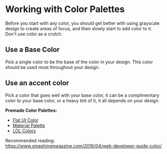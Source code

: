 # Working with Color Palettes

Before you start with any color, you should get better with using grayscale design to create areas of focus, and then slowly start to add color to it. Don't use color as a crutch.

## Use a Base Color
Pick a single color to be the base of the color in your design. This color should be used most throughout your design.

## Use an accent color
Pick a color that goes well with your base color, it can be a complimentary color to your base color, or a heavy tint of it, it all depends on your design.

**Premade Color Palettes:**
- [Flat UI Color](http://flatuicolors.com)
- [Material Palette](http://www.materialpalette.com)
- [LOL Colors](http://www.lolcolors.com)


Recommended reading: https://www.smashingmagazine.com/2016/04/web-developer-guide-color/


